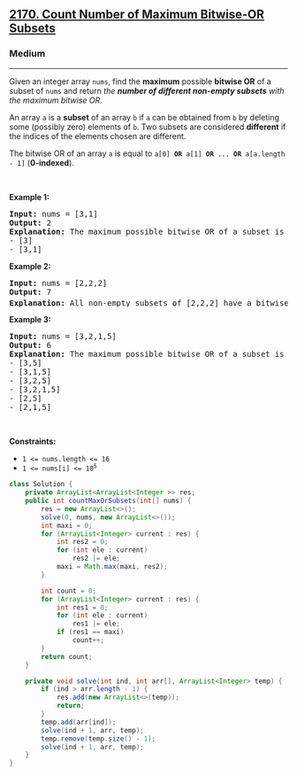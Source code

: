 <h2><a href="https://leetcode.com/problems/count-number-of-maximum-bitwise-or-subsets">2170. Count Number of Maximum Bitwise-OR Subsets</a></h2><h3>Medium</h3><hr><p>Given an integer array <code>nums</code>, find the <strong>maximum</strong> possible <strong>bitwise OR</strong> of a subset of <code>nums</code> and return <em>the <strong>number of different non-empty subsets</strong> with the maximum bitwise OR</em>.</p>

<p>An array <code>a</code> is a <strong>subset</strong> of an array <code>b</code> if <code>a</code> can be obtained from <code>b</code> by deleting some (possibly zero) elements of <code>b</code>. Two subsets are considered <strong>different</strong> if the indices of the elements chosen are different.</p>

<p>The bitwise OR of an array <code>a</code> is equal to <code>a[0] <strong>OR</strong> a[1] <strong>OR</strong> ... <strong>OR</strong> a[a.length - 1]</code> (<strong>0-indexed</strong>).</p>

<p>&nbsp;</p>
<p><strong class="example">Example 1:</strong></p>

<pre>
<strong>Input:</strong> nums = [3,1]
<strong>Output:</strong> 2
<strong>Explanation:</strong> The maximum possible bitwise OR of a subset is 3. There are 2 subsets with a bitwise OR of 3:
- [3]
- [3,1]
</pre>

<p><strong class="example">Example 2:</strong></p>

<pre>
<strong>Input:</strong> nums = [2,2,2]
<strong>Output:</strong> 7
<strong>Explanation:</strong> All non-empty subsets of [2,2,2] have a bitwise OR of 2. There are 2<sup>3</sup> - 1 = 7 total subsets.
</pre>

<p><strong class="example">Example 3:</strong></p>

<pre>
<strong>Input:</strong> nums = [3,2,1,5]
<strong>Output:</strong> 6
<strong>Explanation:</strong> The maximum possible bitwise OR of a subset is 7. There are 6 subsets with a bitwise OR of 7:
- [3,5]
- [3,1,5]
- [3,2,5]
- [3,2,1,5]
- [2,5]
- [2,1,5]</pre>

<p>&nbsp;</p>
<p><strong>Constraints:</strong></p>

<ul>
	<li><code>1 &lt;= nums.length &lt;= 16</code></li>
	<li><code>1 &lt;= nums[i] &lt;= 10<sup>5</sup></code></li>
</ul>

```java
class Solution {
    private ArrayList<ArrayList<Integer >> res;
    public int countMaxOrSubsets(int[] nums) {
        res = new ArrayList<>();
        solve(0, nums, new ArrayList<>());
        int maxi = 0;
        for (ArrayList<Integer> current : res) {
            int res2 = 0;
            for (int ele : current)
                res2 |= ele;
            maxi = Math.max(maxi, res2);
        }

        int count = 0;
        for (ArrayList<Integer> current : res) {
            int res1 = 0;
            for (int ele : current)
                res1 |= ele;
            if (res1 == maxi)
                count++;
        }
        return count;
    }

    private void solve(int ind, int arr[], ArrayList<Integer> temp) {
        if (ind > arr.length - 1) {
            res.add(new ArrayList<>(temp));
            return;
        }
        temp.add(arr[ind]);
        solve(ind + 1, arr, temp);
        temp.remove(temp.size() - 1);
        solve(ind + 1, arr, temp);
    }
}
```
